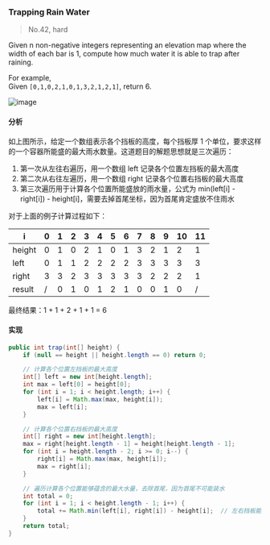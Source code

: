 ### Trapping Rain Water

> No.42, hard

Given n non-negative integers representing an elevation map where the width of each bar is 1, compute how much water it is able to trap after raining.

For example,   
Given `[0,1,0,2,1,0,1,3,2,1,2,1]`, return 6.

![image](https://github.com/procyon-lotor/procyon-lotor.github.io/blob/master/images/2016/rainwatertrap.png?raw=false)

#### 分析

如上图所示，给定一个数组表示各个挡板的高度，每个挡板厚 1 个单位，要求这样的一个容器所能盛的最大雨水数量。这道题目的解题思想就是三次遍历：

1. 第一次从左往右遍历，用一个数组 left 记录各个位置左挡板的最大高度
2. 第二次从右往左遍历，用一个数组 right 记录各个位置右挡板的最大高度
3. 第三次遍历用于计算各个位置所能盛放的雨水量，公式为 min(left[i] - right[i]) - height[i]，需要去掉首尾坐标，因为首尾肯定盛放不住雨水

对于上面的例子计算过程如下：

i | 0 | 1 | 2 | 3 | 4 | 5 | 6 | 7 | 8 | 9 | 10 | 11
--- | --- | --- | --- | --- | --- | --- | --- | --- | --- | --- | --- | ---
height | 0 | 1 | 0 | 2 | 1 | 0 | 1 | 3 | 2 | 1 | 2 | 1
left | 0 | 1 | 1 | 2 | 2 | 2 | 2 | 3 | 3 | 3 | 3 | 3
right | 3 | 3 | 2 | 3 | 3 | 3 | 3 | 3 | 2 | 2 | 2 | 1
result | / | 0 | 1 | 0 | 1 | 2 | 1 | 0 | 0 | 1 | 0 | /

最终结果：1 + 1 + 2 + 1 + 1 = 6

#### 实现

```java
public int trap(int[] height) {
    if (null == height || height.length == 0) return 0;

    // 计算各个位置左挡板的最大高度
    int[] left = new int[height.length];
    int max = left[0] = height[0];
    for (int i = 1; i < height.length; i++) {
        left[i] = Math.max(max, height[i]);
        max = left[i];
    }

    // 计算各个位置右挡板的最大高度
    int[] right = new int[height.length];
    max = right[height.length - 1] = height[height.length - 1];
    for (int i = height.length - 2; i >= 0; i--) {
        right[i] = Math.max(max, height[i]);
        max = right[i];
    }

    // 遍历计算各个位置能够蕴含的最大水量，去除首尾，因为首尾不可能装水
    int total = 0;
    for (int i = 1; i < height.length - 1; i++) {
        total += Math.min(left[i], right[i]) - height[i];  // 左右挡板能够蕴含的最大水量 - 不能装水的面积
    }
    return total;
}
```